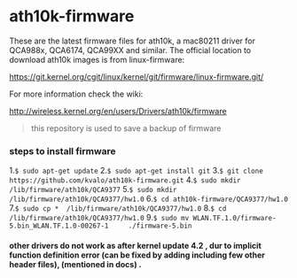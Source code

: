 ath10k-firmware
===============

These are the latest firmware files for ath10k, a mac80211 driver for
QCA988x, QCA6174, QCA99XX and similar. The official location to
download ath10k images is from linux-firmware:

https://git.kernel.org/cgit/linux/kernel/git/firmware/linux-firmware.git/

For more information check the wiki:

http://wireless.kernel.org/en/users/Drivers/ath10k/firmware


> this repository is used to save a backup of firmware
### steps to install firmware
1.`$ sudo apt-get update`
2.`$ sudo apt-get install git`
3.`$ git clone https://github.com/kvalo/ath10k-firmware.git`
4.`$ sudo mkdir /lib/firmware/ath10k/QCA9377`
5.`$ sudo mkdir /lib/firmware/ath10k/QCA9377/hw1.0`
6.`$ cd ath10k-firmware/QCA9377/hw1.0`
7.`$ sudo cp *  /lib/firmware/ath10k/QCA9377/hw1.0`
8.`$ cd /lib/firmware/ath10k/QCA9377/hw1.0`
9.`$ sudo mv WLAN.TF.1.0/firmware-5.bin_WLAN.TF.1.0-00267-1     ./firmware-5.bin`

#### other drivers do not work as after kernel update 4.2 , dur to implicit function definition error (can be fixed by adding including few other header files), (mentioned in docs) .
